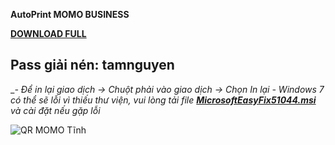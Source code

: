 **AutoPrint MOMO BUSINESS** 

[**DOWNLOAD FULL**](https://github.com/chinhanh09/PRINT-MOMO-BUSINESS/raw/main/PRINT%20MOMO%20BUSINESS.rar)

Pass giải nén: tamnguyen
-----------------------------------------------------------
__- Để in lại giao dịch -> Chuột phải vào giao dịch -> Chọn In lại_
_- Windows 7 có thể sẽ lỗi vì thiếu thư viện, vui lòng tải file [**MicrosoftEasyFix51044.msi**](https://github.com/chinhanh09/PRINT-MOMO-BUSINESS/raw/main/MicrosoftEasyFix51044.msi) và cài đặt nếu gặp lỗi_

![QR MOMO Tĩnh](https://github.com/chinhanh09/PRINT-MOMO-BUSINESS/assets/59678311/9a9d06e1-4d6f-4000-b09d-084c92f154d2)
